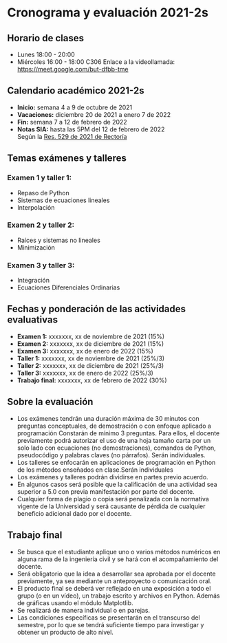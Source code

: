 # Cronograma y evaluación 2021-2s
## Horario de clases
- Lunes 18:00 - 20:00
- Miércoles 16:00 - 18:00 C306
Enlace a la videollamada: https://meet.google.com/but-dfbb-tme
## Calendario académico 2021-2s
- **Inicio:** semana 4 a 9 de octubre de 2021
- **Vacaciones:** diciembre 20 de 2021 a enero 7 de 2022
- **Fin:** semana 7 a 12 de febrero de 2022
- **Notas SIA:** hasta las 5PM del 12 de febrero de 2022\
Según la [Res. 529 de 2021 de Rectoría](https://www.legal.unal.edu.co/rlunal/home/doc.jsp?d_i=98540)
## Temas exámenes y talleres
### **Examen 1 y taller 1:**
- Repaso de Python
- Sistemas de ecuaciones lineales
- Interpolación
### **Examen 2 y taller 2:**
- Raíces y sistemas no lineales
- Minimización
### **Examen 3 y taller 3:**
- Integración
- Ecuaciones Diferenciales Ordinarias
## Fechas y ponderación de las actividades evaluativas
- **Examen 1:** xxxxxxx, xx de noviembre de 2021 (15%)
- **Examen 2:** xxxxxxx, xx de diciembre de 2021 (15%)
- **Examen 3:** xxxxxxx, xx de enero de 2022 (15%)
- **Taller 1:** xxxxxxx, xx de noviembre de 2021 (25%/3)
- **Taller 2:** xxxxxxx, xx de diciembre de 2021 (25%/3)
- **Taller 3:** xxxxxxx, xx de enero de 2022 (25%/3)
- **Trabajo final:** xxxxxxx, xx de febrero de 2022 (30%)
## Sobre la evaluación
- Los exámenes tendrán una duración máxima de 30 minutos con preguntas conceptuales, de demostración o con enfoque aplicado a programación Constarán de mínimo 3 preguntas. Para ellos, el docente previamente podrá autorizar el uso de una hoja tamaño carta por un solo lado con ecuaciones (no demostraciones), comandos de Python, pseudocódigo y palabras claves (no párrafos). Serán individuales.
- Los talleres se enfocarán en aplicaciones de programación en Python de los métodos enseñados en clase.Serán individuales 
- Los exámenes y talleres podrán dividirse en partes previo acuerdo.
- En algunos casos será posible que la calificación de una actividad sea superior a 5.0 con previa manifestación por parte del docente.
- Cualquier forma de plagio o copia será penalizada con la normativa vigente de la Universidad y será causante de pérdida de cualquier beneficio adicional dado por el docente.
## Trabajo final
- Se busca que el estudiante aplique uno o varios métodos numéricos en alguna rama de la ingeniería civil y se hará con el acompañamiento del docente. 
- Será obligatorio que la idea a desarrollar sea aprobada por el docente previamente, ya sea mediante un anteproyecto o comunicación oral.
- El producto final se deberá ver reflejado en una exposición a todo el grupo (o en un vídeo), un trabajo escrito y archivos en Python. Además de gráficas usando el módulo Matplotlib.
- Se realizará de manera individual o en parejas.
- Las condiciones específicas se presentarán en el transcurso del semestre, por lo que se tendrá suficiente tiempo para investigar y obtener un producto de alto nivel.
